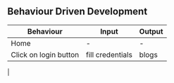 ## Behaviour Driven Development
|  Behaviour |  Input  |  Output |
|------------|---------|---------|
| Home | - | - |
|Click on login button | fill credentials | blogs |
|